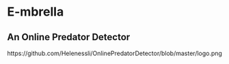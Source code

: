 # E-mbrella
## An Online Predator Detector
<p>https://github.com/Helenessli/OnlinePredatorDetector/blob/master/logo.png</p>
